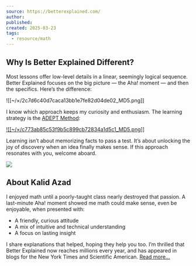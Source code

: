 ```yaml
---
source: https://betterexplained.com/
author: 
published: 
created: 2025-03-23
tags:
  - resource/math
---
```

## Why Is Better Explained Different?

Most lessons offer low-level details in a linear, seemingly logical sequence. Better Explained focuses on the big picture — the Aha! moment — and then the specifics. Here’s the difference:

![[~/×/2c7d6c40d7caca13bb1e7fe82d04de02_MD5.png]]

I know which approach keeps my curiosity and enthusiasm. The learning strategy is the [ADEPT Method](https://betterexplained.com/articles/adept-method/):

[![[~/×/c773ab85c53f9b5c899cb72834a1d5c1_MD5.png]]](https://betterexplained.com/articles/adept-method/)

Learning isn’t about memorizing facts to pass a test. It’s about unlocking the joy of discovery when an idea finally makes sense. If this approach resonates with you, welcome aboard.

![](https://www.youtube.com/watch?v=BtFVdjwXnuM)

## About Kalid Azad

I enjoyed math until a poorly-taught class nearly destroyed that passion. A last-minute Aha! moment showed me math could make sense, even be enjoyable, when presented with:

- A friendly, curious attitude
- A mix of intuitive and technical understanding
- A focus on lasting insight

I share explanations that helped, hoping they help you too. I’m thrilled that Better Explained now reaches millions every year, and has appeared in blogs for the New York Times and Scientific American. [Read more…](https://betterexplained.com/about)